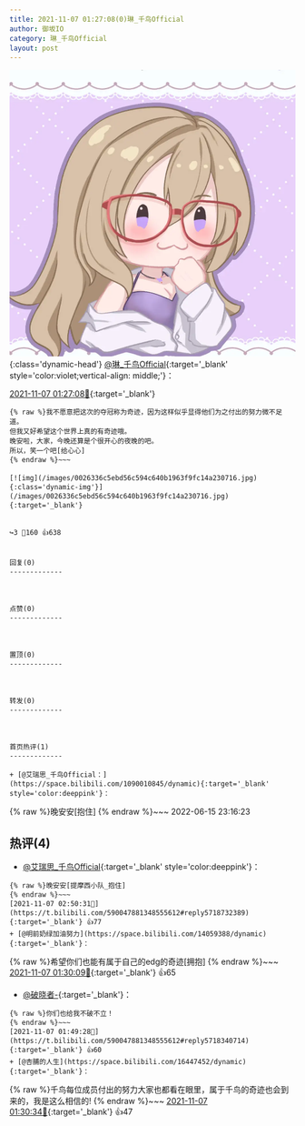 ```yaml
---
title: 2021-11-07 01:27:08(0)琳_千鸟Official
author: 御坂IO
category: 琳_千鸟Official
layout: post
---
```


![img](/images/c0a88f85ebd0d056f37b114e0748e69556c8b488.jpg){:class='dynamic-head'}
[@琳_千鸟Official](https://space.bilibili.com/1620923329/dynamic){:target='_blank' style='color:violet;vertical-align: middle;'}：

[2021-11-07 01:27:08🔗](https://t.bilibili.com/590047881348555612){:target='_blank'}

~~~
{% raw %}我不愿意把这次的夺冠称为奇迹，因为这样似乎显得他们为之付出的努力微不足道。
但我又好希望这个世界上真的有奇迹哦。
晚安啦，大家，今晚还算是个很开心的夜晚的吧。
所以，笑一个吧[给心心]
{% endraw %}~~~

[![img](/images/0026336c5ebd56c594c640b1963f9fc14a230716.jpg){:class='dynamic-img'}](/images/0026336c5ebd56c594c640b1963f9fc14a230716.jpg){:target='_blank'}


↪️3 💬160 👍638


回复(0)
-------------



点赞(0)
-------------



置顶(0)
-------------



转发(0)
-------------



首页热评(1)
-------------

+ [@艾瑞思_千鸟Official：](https://space.bilibili.com/1090010845/dynamic){:target='_blank' style='color:deeppink'}：
~~~
{% raw %}晚安安[抱住]
{% endraw %}~~~
2022-06-15 23:16:23


热评(4)
-------------

+ [@艾瑞思_千鸟Official](https://space.bilibili.com/1090010845/dynamic){:target='_blank' style='color:deeppink'}：
~~~
{% raw %}晚安安[提摩西小队_抱住]
{% endraw %}~~~
[2021-11-07 02:50:31🔗](https://t.bilibili.com/590047881348555612#reply5718732389){:target='_blank'} 👍77
+ [@明前奶绿加油努力](https://space.bilibili.com/14059388/dynamic){:target='_blank'}：
~~~
{% raw %}希望你们也能有属于自己的edg的奇迹[拥抱]
{% endraw %}~~~
[2021-11-07 01:30:09🔗](https://t.bilibili.com/590047881348555612#reply5718091804){:target='_blank'} 👍65
+ [@破晓者-](https://space.bilibili.com/35597793/dynamic){:target='_blank'}：
~~~
{% raw %}你们也给我不破不立！
{% endraw %}~~~
[2021-11-07 01:49:28🔗](https://t.bilibili.com/590047881348555612#reply5718340714){:target='_blank'} 👍60
+ [@杏脯的人生](https://space.bilibili.com/16447452/dynamic){:target='_blank'}：
~~~
{% raw %}千鸟每位成员付出的努力大家也都看在眼里，属于千鸟的奇迹也会到来的，我是这么相信的!
{% endraw %}~~~
[2021-11-07 01:30:34🔗](https://t.bilibili.com/590047881348555612#reply5718089144){:target='_blank'} 👍47


